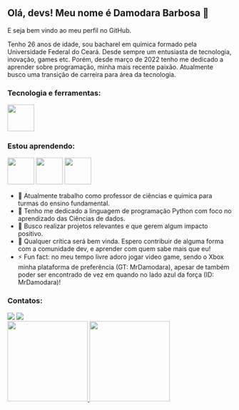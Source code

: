 ## Olá, devs! Meu nome é Damodara Barbosa 👋
E seja bem vindo ao meu perfil no GitHub.


Tenho 26 anos de idade, sou bacharel em química formado pela Universidade Federal do Ceará. Desde sempre um entusiasta de tecnologia, inovação, games etc. Porém, desde março de 2022 tenho me dedicado a aprender sobre programação, minha mais recente paixão. Atualmente busco uma transição de carreira para área da tecnologia.

### Tecnologia e ferramentas:
<img src="https://cdn.jsdelivr.net/gh/devicons/devicon/icons/python/python-original-wordmark.svg" width="60" height="60"/>

### Estou aprendendo:
<img src="https://cdn.jsdelivr.net/gh/devicons/devicon/icons/numpy/numpy-original-wordmark.svg" width="60" height="60"/> <img src="https://cdn.jsdelivr.net/gh/devicons/devicon/icons/pandas/pandas-original-wordmark.svg" width="60" height="60"/> <img src="https://cdn.jsdelivr.net/gh/devicons/devicon/icons/flask/flask-original-wordmark.svg" width="60" height="60"/>

- 🔭 Atualmente trabalho como professor de ciências e química para turmas do ensino fundamental.
- 🌱 Tenho me dedicado a linguagem de programação Python com foco no aprendizado das Ciências de dados.
- 👯 Busco realizar projetos relevantes e que gerem algum impacto positivo.
- 🤔 Qualquer crítica será bem vinda. Espero contribuir de alguma forma com a comunidade dev, e aprender com quem sabe mais que eu!
- ⚡ Fun fact: no meu tempo livre adoro jogar video game, sendo o Xbox minha plataforma de preferência (GT: MrDamodara), apesar de também poder ser encontrado de vez em quando no lado azul da força (ID: MrDamodara)!

### Contatos:
<div>
<a href = "mailto:damodarabarbosa@gmail.com"><img src="https://img.shields.io/badge/Gmail-D14836?style=for-the-badge&logo=gmail&logoColor=white" target="_blank"></a>
<a href="https://www.linkedin.com/in/damodara-barbosa-0450b8244" target="_blank"><img src="https://img.shields.io/badge/-LinkedIn-%230077B5?style=for-the-badge&logo=linkedin&logoColor=white" target="_blank"></a>   
</div>


<div>
<a href="https://github.com/seu-usuário-aqui">
<img height="180em" src="https://github-readme-stats.vercel.app/api/top-langs/?username=DamodaraBarbosa&layout=compact&langs_count=7&theme=dracula"/>
<img height="180em" src="https://github-readme-stats.vercel.app/api?username=DamodaraBarbosa&show_icons=true&theme=dracula&include_all_commits=true&count_private=true"/>
</div>
